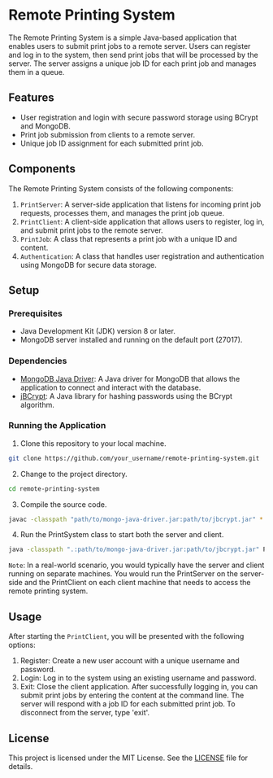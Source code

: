 # Remote Printing System

The Remote Printing System is a simple Java-based application that enables users to submit print jobs to a remote server. Users can register and log in to the system, then send print jobs that will be processed by the server. The server assigns a unique job ID for each print job and manages them in a queue.

## Features

- User registration and login with secure password storage using BCrypt and MongoDB.
- Print job submission from clients to a remote server.
- Unique job ID assignment for each submitted print job.

## Components

The Remote Printing System consists of the following components:

1. `PrintServer`: A server-side application that listens for incoming print job requests, processes them, and manages the print job queue.
2. `PrintClient`: A client-side application that allows users to register, log in, and submit print jobs to the remote server.
3. `PrintJob`: A class that represents a print job with a unique ID and content.
4. `Authentication`: A class that handles user registration and authentication using MongoDB for secure data storage.

## Setup

### Prerequisites

- Java Development Kit (JDK) version 8 or later.
- MongoDB server installed and running on the default port (27017).

### Dependencies

- [MongoDB Java Driver](https://mongodb.github.io/mongo-java-driver/): A Java driver for MongoDB that allows the application to connect and interact with the database.
- [jBCrypt](https://www.mindrot.org/projects/jBCrypt/): A Java library for hashing passwords using the BCrypt algorithm.

### Running the Application

1. Clone this repository to your local machine.

```bash
git clone https://github.com/your_username/remote-printing-system.git
  ```
  
2. Change to the project directory.
```bash
cd remote-printing-system
```
3. Compile the source code.
```bash
javac -classpath "path/to/mongo-java-driver.jar:path/to/jbcrypt.jar" *.java
```
4. Run the PrintSystem class to start both the server and client.
```bash
java -classpath ".:path/to/mongo-java-driver.jar:path/to/jbcrypt.jar" PrintSystem
```

`Note`: In a real-world scenario, you would typically have the server and client running on separate machines. You would run the PrintServer on the server-side and the PrintClient on each client machine that needs to access the remote printing system.

## Usage
After starting the `PrintClient`, you will be presented with the following options:

1. Register: Create a new user account with a unique username and password.
2. Login: Log in to the system using an existing username and password.
3. Exit: Close the client application.
After successfully logging in, you can submit print jobs by entering the content at the command line. The server will respond with a job ID for each submitted print job. To disconnect from the server, type 'exit'.

## License

This project is licensed under the MIT License. See the [LICENSE](LICENSE) file for details.
